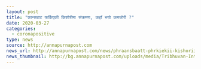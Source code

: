 ```yaml
---
layout: post
title: "फ्रान्सबाट फर्किएकी किशोरीमा संक्रमण, कहाँ भयो कमजोरी ?"
date: 2020-03-27
categories:
  - coronapositive
type: news
source: http://annapurnapost.com
news_url: http://annapurnapost.com/news/phraansbaatt-phrkiekii-kishoriimaa-snkrmnn-khaan-bhyo-kmjorii-151118
news_thumbnail: http://bg.annapurnapost.com/uploads/media/Tribhuvan-International-Airport-TIA_20200323062432.jpg
---
```

